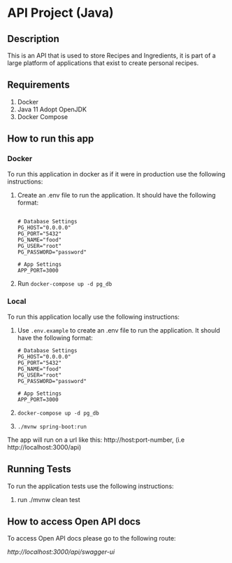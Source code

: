 # API Project (Java)

## Description

This is an API that is used to store Recipes and Ingredients,
it is part of a large platform of applications that exist to
create personal recipes.

## Requirements

1. Docker
2. Java 11 Adopt OpenJDK
3. Docker Compose

## How to run this app

### Docker

To run this application in docker as if it were in production use the following instructions:

1. Create an .env file to run the application. It should have the following format:

    ```env

    # Database Settings
    PG_HOST="0.0.0.0"
    PG_PORT="5432"
    PG_NAME="food"
    PG_USER="root"
    PG_PASSWORD="password"

    # App Settings
    APP_PORT=3000

    ```

2. Run `docker-compose up -d pg_db`

### Local

To run this application locally use the following instructions:

1. Use `.env.example` to create an .env file to run the application. It should have the following format:

    ```env
    # Database Settings
    PG_HOST="0.0.0.0"
    PG_PORT="5432"
    PG_NAME="food"
    PG_USER="root"
    PG_PASSWORD="password"

    # App Settings
    APP_PORT=3000
    ```

2. `docker-compose up -d pg_db`
3. `./mvnw spring-boot:run`

The app will run on a url like this: http://host:port-number, (i.e http://localhost:3000/api)

## Running Tests

To run the application tests use the following instructions:

1. run ./mvnw clean test

## How to access Open API docs

To access Open API docs please go to the following route:

*http://localhost:3000/api/swagger-ui*
